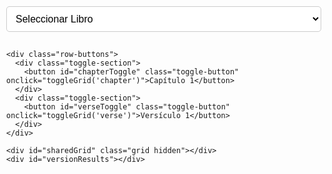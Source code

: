 <!DOCTYPE html>
<html lang="es">
<head>
  <meta charset="UTF-8" />
  <meta name="viewport" content="width=device-width, initial-scale=1.0"/>
  <title>Biblia Comparativa</title>
  <style>
    body {
      margin: 0;
      padding: 10px;
    }

    .container {
      max-width: 900px;
      margin: auto;
      padding: 15px;
      background-color: rgba(255, 255, 255, 0.5);
      box-shadow: 0 0 10px rgba(0, 0, 0, 0.1);
      border-radius: 8px;
    }

    #bookSelect {
      width: 100%;
      padding: 10px;
      font-size: 16px;
      border-radius: 5px;
      margin-bottom: 15px;
      border: 1px solid #ccc;
      background-color: #fff;
    }

    .row-buttons {
      display: flex;
      flex-wrap: wrap;
      gap: 10px;
      margin-bottom: 10px;
    }

    .toggle-section {
      flex: 1;
      min-width: 150px;
    }

    .toggle-button {
      width: 100%;
      padding: 10px;
      font-size: 16px;
      border-radius: 5px;
      border: 1px solid #242440;
      background-color: #242440;
      color: white;
      cursor: pointer;
    }

    .toggle-button:hover {
      background-color: #1d1f35;
    }

    .grid {
      display: grid;
      grid-template-columns: repeat(5, 1fr);
      gap: 8px;
      margin-top: 10px;
    }

    .grid button {
      padding: 10px;
      font-size: 16px;
      border: none;
      border-radius: 5px;
      background-color: white;
      color: black;
      cursor: pointer;
    }

    .grid button:hover {
      background-color: #f1f1f1;
    }

    .grid.chapter-mode button {
      background-color: white;
    }

    .grid.verse-mode button {
      background-color: white;
    }

    .hidden {
      display: none;
    }

    .version-title {
      font-weight: bold;
      font-size: 18px;
      margin-top: 20px;
      text-align: center;
    }

    .version-text {
      font-weight: normal;
      font-size: 16px;
      margin-top: 5px;
      text-align: left;
    }

    @media (max-width: 600px) {
      .container {
        padding: 10px;
        max-width: 95vw;
      }

      #bookSelect {
        font-size: 14px;
        padding: 8px;
      }

      .toggle-section {
        flex: 1 1 48%;
        min-width: unset;
      }

      .toggle-button {
        font-size: 14px;
        padding: 8px;
      }

      .grid {
        gap: 6px;
      }

      .grid button {
        font-size: 13px;
        padding: 8px;
      }

      .version-title {
        font-size: 16px;
      }

      .version-text {
        font-size: 15px;
      }
    }
  </style>
</head>
<body>
  <div class="container">
    <select id="bookSelect" onchange="updateChapters(true)">
      <option value="">Seleccionar Libro</option>
    </select>

    <div class="row-buttons">
      <div class="toggle-section">
        <button id="chapterToggle" class="toggle-button" onclick="toggleGrid('chapter')">Capítulo 1</button>
      </div>
      <div class="toggle-section">
        <button id="verseToggle" class="toggle-button" onclick="toggleGrid('verse')">Versículo 1</button>
      </div>
    </div>

    <div id="sharedGrid" class="grid hidden"></div>
    <div id="versionResults"></div>
  </div>

  <script>
    let bibleData = [];
    let selectedBook = '';
    let selectedChapter = '';
    let selectedVerse = '';
    let currentMode = '';

    const bibleVersions = {
      'Reina Valera 1960': 'https://raw.githubusercontent.com/caminodefeysantidad/BibliaComparativa/main/Reina-Valera%2060.xml',
      'Latinoamericana 1995': 'https://raw.githubusercontent.com/caminodefeysantidad/BibliaComparativa/main/Latinoamericana%2095.xml',
      'Nueva Traducción Viviente': 'https://raw.githubusercontent.com/caminodefeysantidad/BibliaComparativa/main/NTV.xml',
      'Nueva Versión Internacional': 'https://raw.githubusercontent.com/caminodefeysantidad/BibliaComparativa/main/NVI.xml',
      'La Biblia de Las Américas': 'https://raw.githubusercontent.com/caminodefeysantidad/BibliaComparativa/main/LBLA.xml',
      'Dios Habla Hoy': 'https://raw.githubusercontent.com/caminodefeysantidad/BibliaComparativa/main/DHH.xml'
    };

    const versionOrder = [
      'Reina Valera 1960',
      'Latinoamericana 1995',
      'Nueva Traducción Viviente',
      'Nueva Versión Internacional',
      'La Biblia de Las Américas',
      'Dios Habla Hoy'
    ];

    function loadBible() {
      fetch(bibleVersions['Reina Valera 1960'])
        .then(response => response.text())
        .then(xmlText => {
          const parser = new DOMParser();
          const xmlDoc = parser.parseFromString(xmlText, "application/xml");
          const books = xmlDoc.getElementsByTagName('b');
          bibleData = [];
          const bookSelect = document.getElementById('bookSelect');
          bookSelect.innerHTML = '<option value="">Seleccionar Libro</option>';

          for (let b = 0; b < books.length; b++) {
            const book = books[b];
            const bookName = book.getAttribute('n');
            const bookOption = document.createElement('option');
            bookOption.value = bookName;
            bookOption.textContent = bookName;
            bookSelect.appendChild(bookOption);

            const chapters = book.getElementsByTagName('c');
            for (let c = 0; c < chapters.length; c++) {
              const chapter = chapters[c];
              const chapterNumber = chapter.getAttribute('n');
              const verses = chapter.getElementsByTagName('v');
              for (let v = 0; v < verses.length; v++) {
                const verse = verses[v];
                const verseNumber = verse.getAttribute('n');
                const verseText = verse.textContent.trim();
                bibleData.push({ book: bookName, chapter: chapterNumber, verse: verseNumber, text: verseText });
              }
            }
          }

          const firstBook = bookSelect.options[1]?.value;
          if (firstBook) {
            bookSelect.value = firstBook;
            updateChapters(true);
          }
        })
        .catch(error => console.error('Error:', error));
    }

    function updateChapters(autoSelect = false) {
      selectedBook = document.getElementById('bookSelect').value;
      selectedChapter = '';
      selectedVerse = '';
      document.getElementById('chapterToggle').textContent = 'Capítulo 1';
      document.getElementById('verseToggle').textContent = 'Versículo 1';

      if (selectedBook) {
        const chapters = [...new Set(bibleData.filter(v => v.book === selectedBook).map(v => v.chapter))];
        if (autoSelect && chapters.length > 0) {
          selectedChapter = chapters[0];
          document.getElementById('chapterToggle').textContent = `Capítulo ${selectedChapter}`;
          updateVerses(true);
        }
      }
    }

    function updateVerses(autoSelect = false) {
      if (selectedBook && selectedChapter) {
        const verses = bibleData.filter(v => v.book === selectedBook && v.chapter === selectedChapter);
        if (autoSelect && verses.length > 0) {
          selectedVerse = verses[0].verse;
          document.getElementById('verseToggle').textContent = `Versículo ${selectedVerse}`;
          showVerse();
        }
      }
    }

    function toggleGrid(mode) {
      const grid = document.getElementById('sharedGrid');
      if (currentMode === mode) {
        grid.classList.add('hidden');
        currentMode = '';
      } else {
        currentMode = mode;
        grid.classList.remove('hidden');
        grid.innerHTML = '';
        grid.classList.remove('chapter-mode', 'verse-mode');
        grid.classList.add(mode === 'chapter' ? 'chapter-mode' : 'verse-mode');

        if (mode === 'chapter') {
          const chapters = [...new Set(bibleData.filter(v => v.book === selectedBook).map(v => v.chapter))];
          chapters.forEach(ch => {
            const btn = document.createElement('button');
            btn.textContent = ch;
            btn.onclick = () => {
              selectedChapter = ch;
              document.getElementById('chapterToggle').textContent = `Capítulo ${ch}`;
              grid.classList.add('hidden');
              updateVerses(true);
            };
            grid.appendChild(btn);
          });
        } else if (mode === 'verse') {
          const verses = bibleData.filter(v => v.book === selectedBook && v.chapter === selectedChapter);
          verses.forEach(v => {
            const btn = document.createElement('button');
            btn.textContent = v.verse;
            btn.onclick = () => {
              selectedVerse = v.verse;
              document.getElementById('verseToggle').textContent = `Versículo ${v.verse}`;
              grid.classList.add('hidden');
              showVerse();
            };
            grid.appendChild(btn);
          });
        }
      }
    }

    function showVerse() {
      const versionResults = document.getElementById('versionResults');
      versionResults.innerHTML = '';

      const fetchPromises = versionOrder.map(version =>
        fetch(bibleVersions[version])
          .then(response => response.text())
          .then(xmlText => {
            const parser = new DOMParser();
            const xmlDoc = parser.parseFromString(xmlText, "application/xml");
            const verseNode = xmlDoc.querySelector(`b[n="${selectedBook}"] c[n="${selectedChapter}"] v[n="${selectedVerse}"]`);
            const verseText = verseNode ? verseNode.textContent.trim() : '(Versículo no encontrado)';
            return { version, verseText };
          })
          .catch(() => ({ version, verseText: '(Error al cargar)' }))
      );

      Promise.all(fetchPromises).then(results => {
        results.forEach(({ version, verseText }) => {
          const versionDiv = document.createElement('div');
          versionDiv.classList.add('version-title');

          const versionButton = document.createElement('button');
          versionButton.style = "all: unset; cursor: pointer; font-weight: bold;";
          versionButton.textContent = version;
          versionButton.onclick = () => copySingleVerse(version, verseText, versionButton);

          versionDiv.appendChild(versionButton);
          const verseDiv = document.createElement('div');
          verseDiv.classList.add('version-text');
          verseDiv.textContent = verseText;
          versionDiv.appendChild(verseDiv);

          versionResults.appendChild(versionDiv);
        });
      });
    }

    function copySingleVerse(version, verseText, el) {
      const reference = `${selectedBook} ${selectedChapter}:${selectedVerse}`;
      const fullText = `${reference} ${verseText}`;

      navigator.clipboard.writeText(fullText).then(() => {
        const originalText = el.textContent;
        el.textContent = originalText + ' Copiado';
        setTimeout(() => {
          el.textContent = originalText;
        }, 1500);
      });
    }

    window.onload = loadBible;
  </script>
</body>
</html>

